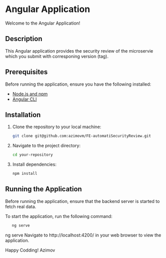 # Angular Application

Welcome to the Angular Application!

## Description

This Angular application provides the security review of the microservie which you submit with corresponing version (tag).

## Prerequisites

Before running the application, ensure you have the following installed:

- [Node.js and npm](https://nodejs.org/)
- [Angular CLI](https://angular.io/cli)

## Installation

1. Clone the repository to your local machine:

   ```bash
   git clone git@github.com:azimovm/FE-automatiSecurityReview.git

   ```

2. Navigate to the project directory:

   ```bash
   cd your-repository

   ```

3. Install dependencies:

   ```bash
   npm install
   ```

## Running the Application

Before running the application, ensure that the backend server is started to fetch real data.

To start the application, run the following command:

```bash
   ng serve
```

ng serve
Navigate to http://localhost:4200/ in your web browser to view the application.

Happy Codding!
Azimov
